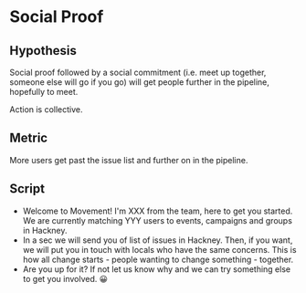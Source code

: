 # Social Proof

## Hypothesis

Social proof followed by a social commitment (i.e. meet up together, someone else will go if you go) will get people further in the pipeline, hopefully to meet.

Action is collective.

## Metric

More users get past the issue list and further on in the pipeline.

## Script

- Welcome to Movement! I'm XXX from the team, here to get you started. We are currently matching YYY users to events, campaigns and groups in Hackney.
- In a sec we will send you of list of issues in Hackney. Then, if you want, we will put you in touch with locals who have the same concerns. This is how all change starts - people wanting to change something - together.
- Are you up for it? If not let us know why and we can try something else to get you involved. 😀
